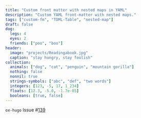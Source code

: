```yaml
---
title: "Custom front matter with nested maps in YAML"
description: "Custom YAML front-matter with nested maps."
tags: ["custom-fm", "TOML-Table", "nested-map"]
draft: false
dog:
  legs: 4
  eyes: 2
  friends: ["poo", "boo"]
header:
  image: "projects/Readingabook.jpg"
  caption: "stay hungry, stay foolish"
collection:
  animals: ["dog", "cat", "penguin", "mountain gorilla"]
  nothing: false
  nonnil: true
  strings-symbols: ["abc", "def", "two words"]
  integers: [123, -5, 17, 1_234]
  floats: [12.3, -5.0, -1.7e-05]
  booleans: [true, false]
---
```


`ox-hugo` Issue #[139](https://github.com/kaushalmodi/ox-hugo/issues/139)
